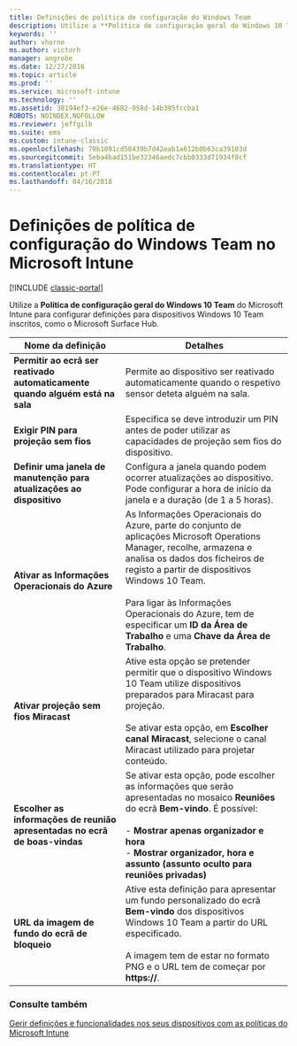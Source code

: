 ```yaml
---
title: Definições de política de configuração do Windows Team
description: Utilize a **Política de configuração geral do Windows 10 Team** do Microsoft Intune para configurar definições para dispositivos Windows 10 Team inscritos, como o Microsoft Surface Hub.
keywords: ''
author: vhorne
ms.author: victorh
manager: angrobe
ms.date: 12/27/2016
ms.topic: article
ms.prod: ''
ms.service: microsoft-intune
ms.technology: ''
ms.assetid: 38194ef3-e26e-4682-958d-14b395fccba1
ROBOTS: NOINDEX,NOFOLLOW
ms.reviewer: jeffgilb
ms.suite: ems
ms.custom: intune-classic
ms.openlocfilehash: 70b1091cd58439b7d42eab1a612b0b63ca39103d
ms.sourcegitcommit: 5eba4bad151be32346aedc7cbb0333d71934f8cf
ms.translationtype: HT
ms.contentlocale: pt-PT
ms.lasthandoff: 04/16/2018
---
```

# <a name="windows-team-configuration-policy-settings-in-microsoft-intune"></a>Definições de política de configuração do Windows Team no Microsoft Intune

[!INCLUDE [classic-portal](../includes/classic-portal.md)]

Utilize a **Política de configuração geral do Windows 10 Team** do Microsoft Intune para configurar definições para dispositivos Windows 10 Team inscritos, como o Microsoft Surface Hub.


|                                  Nome da definição                                   |                                                                                                                                                                Detalhes                                                                                                                                                                |
|---------------------------------------------------------------------------------|---------------------------------------------------------------------------------------------------------------------------------------------------------------------------------------------------------------------------------------------------------------------------------------------------------------------------------------|
|  <strong>Permitir ao ecrã ser reativado automaticamente quando alguém está na sala</strong>   |                                                                                                                         Permite ao dispositivo ser reativado automaticamente quando o respetivo sensor deteta alguém na sala.                                                                                                                          |
|              <strong>Exigir PIN para projeção sem fios</strong>               |                                                                                                             Especifica se deve introduzir um PIN antes de poder utilizar as capacidades de projeção sem fios do dispositivo.                                                                                                             |
|          <strong>Definir uma janela de manutenção para atualizações ao dispositivo</strong>           |                                                                                          Configura a janela quando podem ocorrer atualizações ao dispositivo. Pode configurar a hora de início da janela e a duração (de 1 a 5 horas).                                                                                           |
|               <strong>Ativar as Informações Operacionais do Azure</strong>                |                  As Informações Operacionais do Azure, parte do conjunto de aplicações Microsoft Operations Manager, recolhe, armazena e analisa os dados dos ficheiros de registo a partir de dispositivos Windows 10 Team.<br /><br />Para ligar às Informações Operacionais do Azure, tem de especificar um <strong>ID da Área de Trabalho</strong> e uma <strong>Chave da Área de Trabalho</strong>.                   |
|              <strong>Ativar projeção sem fios Miracast</strong>               |                                          Ative esta opção se pretender permitir que o dispositivo Windows 10 Team utilize dispositivos preparados para Miracast para projeção.<br /><br />Se ativar esta opção, em <strong>Escolher canal Miracast</strong>, selecione o canal Miracast utilizado para projetar conteúdo.                                           |
| <strong>Escolher as informações de reunião apresentadas no ecrã de boas-vindas</strong> | Se ativar esta opção, pode escolher as informações que serão apresentadas no mosaico <strong>Reuniões</strong> do ecrã <strong>Bem-vindo</strong>. É possível:<br /><br />-   <strong>Mostrar apenas organizador e hora</strong><br />-   <strong>Mostrar organizador, hora e assunto (assunto oculto para reuniões privadas)</strong> |
|                <strong>URL da imagem de fundo do ecrã de bloqueio</strong>                 |                                           Ative esta definição para apresentar um fundo personalizado do ecrã <strong>Bem-vindo</strong> dos dispositivos Windows 10 Team a partir do URL especificado.<br /><br />A imagem tem de estar no formato PNG e o URL tem de começar por <strong>https://</strong>.                                            |

### <a name="see-also"></a>Consulte também
[Gerir definições e funcionalidades nos seus dispositivos com as políticas do Microsoft Intune](manage-settings-and-features-on-your-devices-with-microsoft-intune-policies.md)

